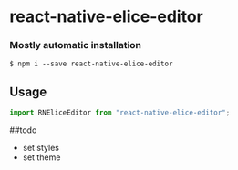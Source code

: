 # react-native-elice-editor

### Mostly automatic installation

`$ npm i --save react-native-elice-editor`

## Usage

```javascript
import RNEliceEditor from "react-native-elice-editor";
```

##todo

- set styles
- set theme
